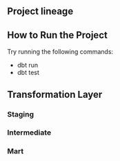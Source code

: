 ## Project lineage
<!-- ![dbt_lineage](asset/) -->

## How to Run the Project
Try running the following commands:
- dbt run
- dbt test

## Transformation Layer

### Staging

### Intermediate

### Mart
